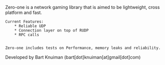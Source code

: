 

Zero-one is a network gaming library that is aimed to be lightweight, cross platform and fast.

	Current Features:
		* Reliable UDP
		* Connection layer on top of RUDP
		* RPC calls


	Zero-one includes tests on Performance, memory leaks and reliability.


Developed by Bart Knuiman (bart[dot]knuiman[at]gmail[dot]com)